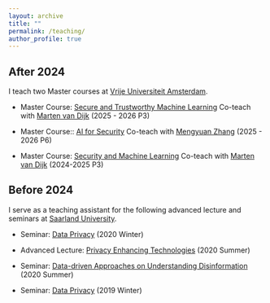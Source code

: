 ```yaml
---
layout: archive
title: ""
permalink: /teaching/
author_profile: true
---
```


## After 2024
I teach two Master courses at [Vrije Universiteit Amsterdam](https://vu.nl/en).

* Master Course: [Secure and Trustworthy Machine Learning](https://studiegids.vu.nl/en/2025-2026/courses/XM_0179) Co-teach with [Marten van Dijk](https://www.cwi.nl/en/people/marten-van-dijk/) (2025 - 2026 P3)

* Master Course:: [AI for Security](https://studiegids.vu.nl/en/2025-2026/courses/XM_0178) Co-teach with [Mengyuan Zhang](https://mengyuanzhang.github.io/) (2025 - 2026 P6)

* Master Course: [Security and Machine Learning](https://studiegids.vu.nl/en/vakken/2024-2025/XM_0135#/)  Co-teach with [Marten van Dijk](https://www.cwi.nl/en/people/marten-van-dijk/) (2024-2025 P3)

## Before 2024
I serve as a teaching assistant for the following advanced lecture and seminars at [Saarland University](https://www.uni-saarland.de/en/home.html).

* Seminar: [Data Privacy](https://cms.cispa.saarland/dp2021/) (2020 Winter)

* Advanced Lecture: [Privacy Enhancing Technologies](https://cms.cispa.saarland/pets2020/) (2020 Summer)

* Seminar: [Data-driven Approaches on Understanding Disinformation](https://cms.cispa.saarland/daud2020/) (2020 Summer)

* Seminar: [Data Privacy](https://cms.cispa.saarland/dp2019/) (2019 Winter) 
